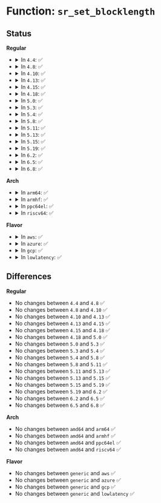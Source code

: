 # Function: <code>sr_set_blocklength</code>

## Status
<b>Regular</b>
<ul>
<li>
<details>
<summary>In <code>4.4</code>: ✅</summary>

```c
int sr_set_blocklength(Scsi_CD *cd, int blocklength);
```

**Collision:** Unique Global

**Inline:** No

**Transformation:** False

**Instances:**

```
In drivers/scsi/sr_vendor.c (ffffffff815c1e40)
Location: drivers/scsi/sr_vendor.c:109
Inline: False
Direct callers:
  - drivers/scsi/sr.c:sr_release
  - drivers/scsi/sr.c:sr_init_command
  - drivers/scsi/sr_ioctl.c:sr_is_xa
  - drivers/scsi/sr_vendor.c:sr_cd_check
```
**Symbols:**

```
ffffffff815c1e40-ffffffff815c1f25: sr_set_blocklength (STB_GLOBAL)
```
</details>
</li>
<li>
<details>
<summary>In <code>4.8</code>: ✅</summary>

```c
int sr_set_blocklength(Scsi_CD *cd, int blocklength);
```

**Collision:** Unique Global

**Inline:** No

**Transformation:** False

**Instances:**

```
In drivers/scsi/sr_vendor.c (ffffffff8161a570)
Location: drivers/scsi/sr_vendor.c:109
Inline: False
Direct callers:
  - drivers/scsi/sr.c:sr_release
  - drivers/scsi/sr.c:sr_init_command
  - drivers/scsi/sr_ioctl.c:sr_is_xa
  - drivers/scsi/sr_vendor.c:sr_cd_check
```
**Symbols:**

```
ffffffff8161a570-ffffffff8161a656: sr_set_blocklength (STB_GLOBAL)
```
</details>
</li>
<li>
<details>
<summary>In <code>4.10</code>: ✅</summary>

```c
int sr_set_blocklength(Scsi_CD *cd, int blocklength);
```

**Collision:** Unique Global

**Inline:** No

**Transformation:** False

**Instances:**

```
In drivers/scsi/sr_vendor.c (ffffffff8164b200)
Location: drivers/scsi/sr_vendor.c:109
Inline: False
Direct callers:
  - drivers/scsi/sr.c:sr_release
  - drivers/scsi/sr.c:sr_init_command
  - drivers/scsi/sr_ioctl.c:sr_is_xa
  - drivers/scsi/sr_vendor.c:sr_cd_check
```
**Symbols:**

```
ffffffff8164b200-ffffffff8164b2e6: sr_set_blocklength (STB_GLOBAL)
```
</details>
</li>
<li>
<details>
<summary>In <code>4.13</code>: ✅</summary>

```c
int sr_set_blocklength(Scsi_CD *cd, int blocklength);
```

**Collision:** Unique Global

**Inline:** No

**Transformation:** False

**Instances:**

```
In drivers/scsi/sr_vendor.c (ffffffff8165fa10)
Location: drivers/scsi/sr_vendor.c:109
Inline: False
Direct callers:
  - drivers/scsi/sr.c:sr_release
  - drivers/scsi/sr.c:sr_init_command
  - drivers/scsi/sr_ioctl.c:sr_is_xa
  - drivers/scsi/sr_vendor.c:sr_cd_check
```
**Symbols:**

```
ffffffff8165fa10-ffffffff8165fb09: sr_set_blocklength (STB_GLOBAL)
```
</details>
</li>
<li>
<details>
<summary>In <code>4.15</code>: ✅</summary>

```c
int sr_set_blocklength(Scsi_CD *cd, int blocklength);
```

**Collision:** Unique Global

**Inline:** No

**Transformation:** False

**Instances:**

```
In drivers/scsi/sr_vendor.c (ffffffff816c9020)
Location: drivers/scsi/sr_vendor.c:110
Inline: False
Direct callers:
  - drivers/scsi/sr.c:sr_release
  - drivers/scsi/sr.c:sr_init_command
  - drivers/scsi/sr_ioctl.c:sr_is_xa
  - drivers/scsi/sr_vendor.c:sr_cd_check
```
**Symbols:**

```
ffffffff816c9020-ffffffff816c9119: sr_set_blocklength (STB_GLOBAL)
```
</details>
</li>
<li>
<details>
<summary>In <code>4.18</code>: ✅</summary>

```c
int sr_set_blocklength(Scsi_CD *cd, int blocklength);
```

**Collision:** Unique Global

**Inline:** No

**Transformation:** False

**Instances:**

```
In drivers/scsi/sr_vendor.c (ffffffff817059f0)
Location: drivers/scsi/sr_vendor.c:110
Inline: False
Direct callers:
  - drivers/scsi/sr.c:sr_release
  - drivers/scsi/sr.c:sr_init_command
  - drivers/scsi/sr_ioctl.c:sr_is_xa
  - drivers/scsi/sr_vendor.c:sr_cd_check
```
**Symbols:**

```
ffffffff817059f0-ffffffff81705aea: sr_set_blocklength (STB_GLOBAL)
```
</details>
</li>
<li>
<details>
<summary>In <code>5.0</code>: ✅</summary>

```c
int sr_set_blocklength(Scsi_CD *cd, int blocklength);
```

**Collision:** Unique Global

**Inline:** No

**Transformation:** False

**Instances:**

```
In drivers/scsi/sr_vendor.c (ffffffff81727f20)
Location: drivers/scsi/sr_vendor.c:110
Inline: False
Direct callers:
  - drivers/scsi/sr.c:sr_release
  - drivers/scsi/sr.c:sr_init_command
  - drivers/scsi/sr_ioctl.c:sr_is_xa
  - drivers/scsi/sr_vendor.c:sr_cd_check
```
**Symbols:**

```
ffffffff81727f20-ffffffff81728021: sr_set_blocklength (STB_GLOBAL)
```
</details>
</li>
<li>
<details>
<summary>In <code>5.3</code>: ✅</summary>

```c
int sr_set_blocklength(Scsi_CD *cd, int blocklength);
```

**Collision:** Unique Global

**Inline:** No

**Transformation:** False

**Instances:**

```
In drivers/scsi/sr_vendor.c (ffffffff81763650)
Location: drivers/scsi/sr_vendor.c:110
Inline: False
Direct callers:
  - drivers/scsi/sr.c:sr_release
  - drivers/scsi/sr.c:sr_init_command
  - drivers/scsi/sr_ioctl.c:sr_is_xa
  - drivers/scsi/sr_vendor.c:sr_cd_check
```
**Symbols:**

```
ffffffff81763650-ffffffff81763745: sr_set_blocklength (STB_GLOBAL)
```
</details>
</li>
<li>
<details>
<summary>In <code>5.4</code>: ✅</summary>

```c
int sr_set_blocklength(Scsi_CD *cd, int blocklength);
```

**Collision:** Unique Global

**Inline:** No

**Transformation:** False

**Instances:**

```
In drivers/scsi/sr_vendor.c (ffffffff81787640)
Location: drivers/scsi/sr_vendor.c:110
Inline: False
Direct callers:
  - drivers/scsi/sr.c:sr_release
  - drivers/scsi/sr.c:sr_init_command
  - drivers/scsi/sr_ioctl.c:sr_is_xa
  - drivers/scsi/sr_vendor.c:sr_cd_check
```
**Symbols:**

```
ffffffff81787640-ffffffff81787735: sr_set_blocklength (STB_GLOBAL)
```
</details>
</li>
<li>
<details>
<summary>In <code>5.8</code>: ✅</summary>

```c
int sr_set_blocklength(Scsi_CD *cd, int blocklength);
```

**Collision:** Unique Global

**Inline:** No

**Transformation:** False

**Instances:**

```
In drivers/scsi/sr_vendor.c (ffffffff8184bd00)
Location: drivers/scsi/sr_vendor.c:124
Inline: False
Direct callers:
  - drivers/scsi/sr.c:sr_release
  - drivers/scsi/sr.c:sr_init_command
  - drivers/scsi/sr_ioctl.c:sr_is_xa
  - drivers/scsi/sr_vendor.c:sr_cd_check
  - drivers/scsi/sr_vendor.c:sr_cd_check
```
**Symbols:**

```
ffffffff8184bd00-ffffffff8184be13: sr_set_blocklength (STB_GLOBAL)
```
</details>
</li>
<li>
<details>
<summary>In <code>5.11</code>: ✅</summary>

```c
int sr_set_blocklength(Scsi_CD *cd, int blocklength);
```

**Collision:** Unique Global

**Inline:** No

**Transformation:** False

**Instances:**

```
In drivers/scsi/sr_vendor.c (ffffffff8185c140)
Location: drivers/scsi/sr_vendor.c:124
Inline: False
Direct callers:
  - drivers/scsi/sr_ioctl.c:sr_is_xa
  - drivers/scsi/sr_ioctl.c:sr_is_xa
  - drivers/scsi/sr_vendor.c:sr_cd_check
  - drivers/scsi/sr_vendor.c:sr_cd_check
```
**Symbols:**

```
ffffffff8185c140-ffffffff8185c253: sr_set_blocklength (STB_GLOBAL)
```
</details>
</li>
<li>
<details>
<summary>In <code>5.13</code>: ✅</summary>

```c
int sr_set_blocklength(Scsi_CD *cd, int blocklength);
```

**Collision:** Unique Global

**Inline:** No

**Transformation:** False

**Instances:**

```
In drivers/scsi/sr_vendor.c (ffffffff8183f040)
Location: drivers/scsi/sr_vendor.c:124
Inline: False
Direct callers:
  - drivers/scsi/sr_ioctl.c:sr_is_xa
  - drivers/scsi/sr_ioctl.c:sr_is_xa
  - drivers/scsi/sr_vendor.c:sr_cd_check
  - drivers/scsi/sr_vendor.c:sr_cd_check
```
**Symbols:**

```
ffffffff8183f040-ffffffff8183f153: sr_set_blocklength (STB_GLOBAL)
```
</details>
</li>
<li>
<details>
<summary>In <code>5.15</code>: ✅</summary>

```c
int sr_set_blocklength(Scsi_CD *cd, int blocklength);
```

**Collision:** Unique Global

**Inline:** No

**Transformation:** False

**Instances:**

```
In drivers/scsi/sr_vendor.c (ffffffff818cbb10)
Location: drivers/scsi/sr_vendor.c:124
Inline: False
Direct callers:
  - drivers/scsi/sr_ioctl.c:sr_is_xa
  - drivers/scsi/sr_ioctl.c:sr_is_xa
  - drivers/scsi/sr_vendor.c:sr_cd_check
  - drivers/scsi/sr_vendor.c:sr_cd_check
```
**Symbols:**

```
ffffffff818cbb10-ffffffff818cbc23: sr_set_blocklength (STB_GLOBAL)
```
</details>
</li>
<li>
<details>
<summary>In <code>5.19</code>: ✅</summary>

```c
int sr_set_blocklength(Scsi_CD *cd, int blocklength);
```

**Collision:** Unique Global

**Inline:** No

**Transformation:** False

**Instances:**

```
In drivers/scsi/sr_vendor.c (ffffffff81a18e30)
Location: drivers/scsi/sr_vendor.c:124
Inline: False
Direct callers:
  - drivers/scsi/sr_ioctl.c:sr_is_xa
  - drivers/scsi/sr_ioctl.c:sr_is_xa
  - drivers/scsi/sr_vendor.c:sr_cd_check
  - drivers/scsi/sr_vendor.c:sr_cd_check
```
**Symbols:**

```
ffffffff81a18e30-ffffffff81a18f61: sr_set_blocklength (STB_GLOBAL)
```
</details>
</li>
<li>
<details>
<summary>In <code>6.2</code>: ✅</summary>

```c
int sr_set_blocklength(Scsi_CD *cd, int blocklength);
```

**Collision:** Unique Global

**Inline:** No

**Transformation:** False

**Instances:**

```
In drivers/scsi/sr_vendor.c (ffffffff81b99e60)
Location: drivers/scsi/sr_vendor.c:124
Inline: False
Direct callers:
  - drivers/scsi/sr_ioctl.c:sr_is_xa
  - drivers/scsi/sr_ioctl.c:sr_is_xa
  - drivers/scsi/sr_vendor.c:sr_cd_check
  - drivers/scsi/sr_vendor.c:sr_cd_check
```
**Symbols:**

```
ffffffff81b99e60-ffffffff81b99f91: sr_set_blocklength (STB_GLOBAL)
```
</details>
</li>
<li>
<details>
<summary>In <code>6.5</code>: ✅</summary>

```c
int sr_set_blocklength(Scsi_CD *cd, int blocklength);
```

**Collision:** Unique Global

**Inline:** No

**Transformation:** False

**Instances:**

```
In drivers/scsi/sr_vendor.c (ffffffff81bf0410)
Location: drivers/scsi/sr_vendor.c:124
Inline: False
Direct callers:
  - drivers/scsi/sr_ioctl.c:sr_is_xa
  - drivers/scsi/sr_ioctl.c:sr_is_xa
  - drivers/scsi/sr_vendor.c:sr_cd_check
  - drivers/scsi/sr_vendor.c:sr_cd_check
```
**Symbols:**

```
ffffffff81bf0410-ffffffff81bf053f: sr_set_blocklength (STB_GLOBAL)
```
</details>
</li>
<li>
<details>
<summary>In <code>6.8</code>: ✅</summary>

```c
int sr_set_blocklength(Scsi_CD *cd, int blocklength);
```

**Collision:** Unique Global

**Inline:** No

**Transformation:** False

**Instances:**

```
In drivers/scsi/sr_vendor.c (ffffffff81c45c60)
Location: drivers/scsi/sr_vendor.c:124
Inline: False
Direct callers:
  - drivers/scsi/sr_ioctl.c:sr_is_xa
  - drivers/scsi/sr_ioctl.c:sr_is_xa
  - drivers/scsi/sr_vendor.c:sr_cd_check
  - drivers/scsi/sr_vendor.c:sr_cd_check
```
**Symbols:**

```
ffffffff81c45c60-ffffffff81c45dbe: sr_set_blocklength (STB_GLOBAL)
```
</details>
</li>
</ul>
<b>Arch</b>
<ul>
<li>
<details>
<summary>In <code>arm64</code>: ✅</summary>

```c
int sr_set_blocklength(Scsi_CD *cd, int blocklength);
```

**Collision:** Unique Global

**Inline:** No

**Transformation:** False

**Instances:**

```
In drivers/scsi/sr_vendor.c (ffff80001098e380)
Location: drivers/scsi/sr_vendor.c:110
Inline: False
Direct callers:
  - drivers/scsi/sr.c:sr_release
  - drivers/scsi/sr.c:sr_init_command
  - drivers/scsi/sr_ioctl.c:sr_is_xa
  - drivers/scsi/sr_vendor.c:sr_cd_check
```
**Symbols:**

```
ffff80001098e380-ffff80001098e484: sr_set_blocklength (STB_GLOBAL)
```
</details>
</li>
<li>
<details>
<summary>In <code>armhf</code>: ✅</summary>

```c
int sr_set_blocklength(Scsi_CD *cd, int blocklength);
```

**Collision:** Unique Global

**Inline:** No

**Transformation:** False

**Instances:**

```
In drivers/scsi/sr_vendor.c (c0a604e0)
Location: drivers/scsi/sr_vendor.c:110
Inline: False
Direct callers:
  - drivers/scsi/sr.c:sr_release
  - drivers/scsi/sr.c:sr_init_command
  - drivers/scsi/sr_ioctl.c:sr_is_xa
  - drivers/scsi/sr_vendor.c:sr_cd_check
```
**Symbols:**

```
c0a604e0-c0a605e0: sr_set_blocklength (STB_GLOBAL)
```
</details>
</li>
<li>
<details>
<summary>In <code>ppc64el</code>: ✅</summary>

```c
int sr_set_blocklength(Scsi_CD *cd, int blocklength);
```

**Collision:** Unique Global

**Inline:** No

**Transformation:** False

**Instances:**

```
In drivers/scsi/sr_vendor.c (c000000000a4fcc0)
Location: drivers/scsi/sr_vendor.c:110
Inline: False
Direct callers:
  - drivers/scsi/sr.c:sr_release
  - drivers/scsi/sr.c:sr_init_command
  - drivers/scsi/sr_ioctl.c:sr_is_xa
  - drivers/scsi/sr_vendor.c:sr_cd_check
```
**Symbols:**

```
c000000000a4fcc0-c000000000a4fe0c: sr_set_blocklength (STB_GLOBAL)
```
</details>
</li>
<li>
<details>
<summary>In <code>riscv64</code>: ✅</summary>

```c
int sr_set_blocklength(Scsi_CD *cd, int blocklength);
```

**Collision:** Unique Global

**Inline:** No

**Transformation:** False

**Instances:**

```
In drivers/scsi/sr_vendor.c (ffffffe0005f255a)
Location: drivers/scsi/sr_vendor.c:110
Inline: False
Direct callers:
  - drivers/scsi/sr.c:sr_release
  - drivers/scsi/sr.c:sr_init_command
  - drivers/scsi/sr_ioctl.c:sr_is_xa
  - drivers/scsi/sr_vendor.c:sr_cd_check
```
**Symbols:**

```
ffffffe0005f255a-ffffffe0005f2636: sr_set_blocklength (STB_GLOBAL)
```
</details>
</li>
</ul>
<b>Flavor</b>
<ul>
<li>
<details>
<summary>In <code>aws</code>: ✅</summary>

```c
int sr_set_blocklength(Scsi_CD *cd, int blocklength);
```

**Collision:** Unique Global

**Inline:** No

**Transformation:** False

**Instances:**

```
In drivers/scsi/sr_vendor.c (ffffffff8173bd30)
Location: drivers/scsi/sr_vendor.c:110
Inline: False
Direct callers:
  - drivers/scsi/sr.c:sr_release
  - drivers/scsi/sr.c:sr_init_command
  - drivers/scsi/sr_ioctl.c:sr_is_xa
  - drivers/scsi/sr_vendor.c:sr_cd_check
```
**Symbols:**

```
ffffffff8173bd30-ffffffff8173be25: sr_set_blocklength (STB_GLOBAL)
```
</details>
</li>
<li>
<details>
<summary>In <code>azure</code>: ✅</summary>

```c
int sr_set_blocklength(Scsi_CD *cd, int blocklength);
```

**Collision:** Unique Global

**Inline:** No

**Transformation:** False

**Instances:**

```
In drivers/scsi/sr_vendor.c (ffffffff8171d9d0)
Location: drivers/scsi/sr_vendor.c:110
Inline: False
Direct callers:
  - drivers/scsi/sr.c:sr_release
  - drivers/scsi/sr.c:sr_init_command
  - drivers/scsi/sr_ioctl.c:sr_is_xa
  - drivers/scsi/sr_vendor.c:sr_cd_check
```
**Symbols:**

```
ffffffff8171d9d0-ffffffff8171dac5: sr_set_blocklength (STB_GLOBAL)
```
</details>
</li>
<li>
<details>
<summary>In <code>gcp</code>: ✅</summary>

```c
int sr_set_blocklength(Scsi_CD *cd, int blocklength);
```

**Collision:** Unique Global

**Inline:** No

**Transformation:** False

**Instances:**

```
In drivers/scsi/sr_vendor.c (ffffffff8177c4c0)
Location: drivers/scsi/sr_vendor.c:110
Inline: False
Direct callers:
  - drivers/scsi/sr.c:sr_release
  - drivers/scsi/sr.c:sr_init_command
  - drivers/scsi/sr_ioctl.c:sr_is_xa
  - drivers/scsi/sr_vendor.c:sr_cd_check
```
**Symbols:**

```
ffffffff8177c4c0-ffffffff8177c5b5: sr_set_blocklength (STB_GLOBAL)
```
</details>
</li>
<li>
<details>
<summary>In <code>lowlatency</code>: ✅</summary>

```c
int sr_set_blocklength(Scsi_CD *cd, int blocklength);
```

**Collision:** Unique Global

**Inline:** No

**Transformation:** False

**Instances:**

```
In drivers/scsi/sr_vendor.c (ffffffff817962f0)
Location: drivers/scsi/sr_vendor.c:110
Inline: False
Direct callers:
  - drivers/scsi/sr.c:sr_release
  - drivers/scsi/sr.c:sr_init_command
  - drivers/scsi/sr_ioctl.c:sr_is_xa
  - drivers/scsi/sr_vendor.c:sr_cd_check
```
**Symbols:**

```
ffffffff817962f0-ffffffff817963e5: sr_set_blocklength (STB_GLOBAL)
```
</details>
</li>
</ul>

## Differences
<b>Regular</b>
<ul>
<li>
No changes between <code>4.4</code> and <code>4.8</code> ✅
</li>
<li>
No changes between <code>4.8</code> and <code>4.10</code> ✅
</li>
<li>
No changes between <code>4.10</code> and <code>4.13</code> ✅
</li>
<li>
No changes between <code>4.13</code> and <code>4.15</code> ✅
</li>
<li>
No changes between <code>4.15</code> and <code>4.18</code> ✅
</li>
<li>
No changes between <code>4.18</code> and <code>5.0</code> ✅
</li>
<li>
No changes between <code>5.0</code> and <code>5.3</code> ✅
</li>
<li>
No changes between <code>5.3</code> and <code>5.4</code> ✅
</li>
<li>
No changes between <code>5.4</code> and <code>5.8</code> ✅
</li>
<li>
No changes between <code>5.8</code> and <code>5.11</code> ✅
</li>
<li>
No changes between <code>5.11</code> and <code>5.13</code> ✅
</li>
<li>
No changes between <code>5.13</code> and <code>5.15</code> ✅
</li>
<li>
No changes between <code>5.15</code> and <code>5.19</code> ✅
</li>
<li>
No changes between <code>5.19</code> and <code>6.2</code> ✅
</li>
<li>
No changes between <code>6.2</code> and <code>6.5</code> ✅
</li>
<li>
No changes between <code>6.5</code> and <code>6.8</code> ✅
</li>
</ul>
<b>Arch</b>
<ul>
<li>
No changes between <code>amd64</code> and <code>arm64</code> ✅
</li>
<li>
No changes between <code>amd64</code> and <code>armhf</code> ✅
</li>
<li>
No changes between <code>amd64</code> and <code>ppc64el</code> ✅
</li>
<li>
No changes between <code>amd64</code> and <code>riscv64</code> ✅
</li>
</ul>
<b>Flavor</b>
<ul>
<li>
No changes between <code>generic</code> and <code>aws</code> ✅
</li>
<li>
No changes between <code>generic</code> and <code>azure</code> ✅
</li>
<li>
No changes between <code>generic</code> and <code>gcp</code> ✅
</li>
<li>
No changes between <code>generic</code> and <code>lowlatency</code> ✅
</li>
</ul>
